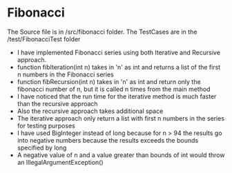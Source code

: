 # Fibonacci

 The Source file is in /src/fibonacci folder.
 The TestCases are in the /test/FibonacciTest folder
 
 * I have implemented Fibonacci series using both Iterative and Recursive approach.
 *  function fibIteration(int n) takes in 'n' as int and returns a list of the first n numbers in the Fibonacci series
 *  function fibRecursion(int n) takes in 'n' as int and return only the fibonacci number of n, but it is called n times from the main method
 *  I have noticed that the run time for the iterative method is much faster than the recursive approach
 *  Also the recursive approach takes additional space
 *  The iterative approach only return a list with first n numbers in the series for testing purposes
 *   I have used BigInteger instead of long because for n > 94 the results go into negative numbers because the results exceeds the bounds specified by long
 *   A negative value of n and a value greater than bounds of int would throw an IllegalArgumentException()

 

